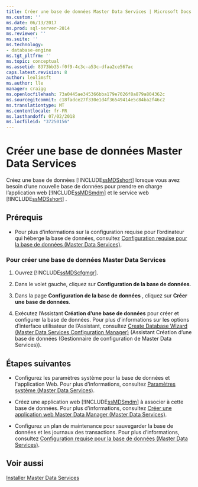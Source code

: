 ```yaml
---
title: Créer une base de données Master Data Services | Microsoft Docs
ms.custom: ''
ms.date: 06/13/2017
ms.prod: sql-server-2014
ms.reviewer: ''
ms.suite: ''
ms.technology:
- database-engine
ms.tgt_pltfrm: ''
ms.topic: conceptual
ms.assetid: 8373bb35-f0f9-4c3c-a53c-dfaa2ce567ac
caps.latest.revision: 8
author: leolimsft
ms.author: lle
manager: craigg
ms.openlocfilehash: 73a0445ae345366bba179e7026f8a879a804362c
ms.sourcegitcommit: c18fadce27f330e1d4f36549414e5c84ba2f46c2
ms.translationtype: MT
ms.contentlocale: fr-FR
ms.lasthandoff: 07/02/2018
ms.locfileid: "37250156"
---
```

# <a name="create-a-master-data-services-database"></a>Créer une base de données Master Data Services
  Créez une base de données [!INCLUDE[ssMDSshort](../../includes/ssmdsshort-md.md)] lorsque vous avez besoin d’une nouvelle base de données pour prendre en charge l’application web [!INCLUDE[ssMDSmdm](../../includes/ssmdsmdm-md.md)] et le service web [!INCLUDE[ssMDSshort](../../includes/ssmdsshort-md.md)] .  
  
## <a name="prerequisites"></a>Prérequis  
  
-   Pour plus d’informations sur la configuration requise pour l’ordinateur qui héberge la base de données, consultez [Configuration requise pour la base de données &#40;Master Data Services&#41;](database-requirements-master-data-services.md).  
  
### <a name="to-create-a-master-data-services-database"></a>Pour créer une base de données Master Data Services  
  
1.  Ouvrez [!INCLUDE[ssMDScfgmgr](../../includes/ssmdscfgmgr-md.md)].  
  
2.  Dans le volet gauche, cliquez sur **Configuration de la base de données**.  
  
3.  Dans la page **Configuration de la base de données** , cliquez sur **Créer une base de données**.  
  
4.  Exécutez l’Assistant **Création d’une base de données** pour créer et configurer la base de données. Pour plus d’informations sur les options d’interface utilisateur de l’Assistant, consultez [Create Database Wizard &#40;Master Data Services Configuration Manager&#41;](../create-database-wizard-master-data-services-configuration-manager.md) (Assistant Création d’une base de données (Gestionnaire de configuration de Master Data Services)).  
  
## <a name="next-steps"></a>Étapes suivantes  
  
-   Configurez les paramètres système pour la base de données et l'application Web. Pour plus d’informations, consultez [Paramètres système &#40;Master Data Services&#41;](../system-settings-master-data-services.md).  
  
-   Créez une application web [!INCLUDE[ssMDSmdm](../../includes/ssmdsmdm-md.md)] à associer à cette base de données. Pour plus d’informations, consultez [Créer une application web Master Data Manager &#40;Master Data Services&#41;](create-a-master-data-manager-web-application-master-data-services.md).  
  
-   Configurez un plan de maintenance pour sauvegarder la base de données et les journaux des transactions. Pour plus d’informations, consultez [Configuration requise pour la base de données &#40;Master Data Services&#41;](database-requirements-master-data-services.md).  
  
## <a name="see-also"></a>Voir aussi  
 [Installer Master Data Services](install-master-data-services.md)  
  
  
